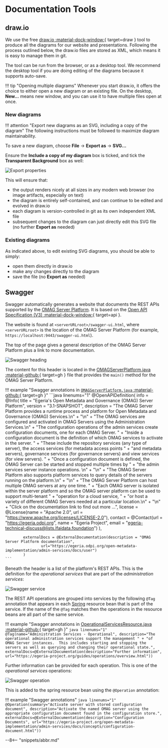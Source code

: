 <!-- SPDX-License-Identifier: CC-BY-4.0 -->
<!-- Copyright Contributors to the Egeria project 2020. -->

# Documentation Tools

## draw.io

We use the free [draw.io :material-dock-window:](https://app.diagrams.net){ target=draw } tool to produce all the diagrams for our website and presentations. Following the process outlined below, the draw.io files are stored as XML, which means it is easy to manage them in git.

The tool can be run from the browser, or as a desktop tool. We recommend the desktop tool if you are doing editing of the diagrams because it supports auto-save.

!!! tip "Opening multiple diagrams"
    Whenever you start draw.io, it offers the choice to either open a new diagram or an existing file. On the desktop, **New...** means new window, and you can use it to have multiple files open at once.

### New diagrams

!!! attention "Export new diagrams as an SVG, including a copy of the diagram"
    The following instructions must be followed to maximize diagram maintainability.

To save a new diagram, choose **File** -> **Export as** -> **SVG...**

Ensure the **Include a copy of my diagram** box is ticked, and tick the **Transparent Background** box as well:

![Export properties](draw.io-export-properties.png)

This will ensure that:

- the output renders nicely at all sizes in any modern web browser (no image artifacts, especially on text)
- the diagram is entirely self-contained, and can continue to be edited and evolved in draw.io
- each diagram is version-controlled in git as its own independent XML file
- subsequent changes to the diagram can just directly edit this SVG file (no further **Export as** needed)

### Existing diagrams

As indicated above, to edit existing SVG diagrams, you should be able to simply:

- open them directly in draw.io
- make any changes directly to the diagram
- save the file (no **Export as** needed)

## Swagger

Swagger automatically generates a website that documents the REST APIs supported by the [OMAG Server Platform](/concepts/omag-server-platform). It is based on the [Open API Specification (V3) :material-dock-window:](http://spec.openapis.org/oas/v3.0.3){ target=api }.

The website is found at `<serverURLroot>/swagger-ui.html`, where `<serverURLroot>` is the location of the OMAG Server Platform (for example, `https://localhost:9443/swagger-ui.html`).

The top of the page gives a general description of the OMAG Server Platform plus a link to more documentation.

![Swagger heading](../../education/tutorials/swagger-tutorial/swagger-ui-top.png)

The content for this header is located in the [OMAGServerPlatform.java :material-github:](https://github.com/odpi/egeria/blob/main/open-metadata-implementation/server-chassis/server-chassis-spring/src/main/java/org/odpi/openmetadata/serverchassis/springboot/OMAGServerPlatform.java){ target=gh } file that provides the `main()` method for the OMAG Server Platform.

!!! example "Swagger annotations in [`OMAGServerPlatform.java` :material-github:](https://github.com/odpi/egeria/blob/main/open-metadata-implementation/server-chassis/server-chassis-spring/src/main/java/org/odpi/openmetadata/serverchassis/springboot/OMAGServerPlatform.java){ target=gh }"
    ```java linenums="1"
    @OpenAPIDefinition(
            info = @Info(
                    title = "Egeria's Open Metadata and Governance (OMAG) Server Platform",
                    version = "3.1-SNAPSHOT",
                    description = "The OMAG Server Platform provides a runtime process and platform for Open Metadata and Governance (OMAG) Services.\n" +
                            "\n" +
                            "The OMAG services are configured and activated in OMAG Servers using the Administration Services.\n" +
                            "The configuration operations of the admin services create configuration documents, one for each OMAG Server.  " +
                            "Inside a configuration document is the definition of which OMAG services to activate in the server. " +
                            "These include the repository services (any type of server), the access services (for metadata access points " +
                            "and metadata servers), governance services (for governance servers) and view services (for view servers).  " +
                            "Once a configuration document is defined, the OMAG Server can be started and stopped multiple times by " +
                            "the admin services server instance operations.  \n" +
                            "\n" +
                            "The OMAG Server Platform also supports platform services to query details of the servers running on the platform.\n" +
                            "\n" +
                            "The OMAG Server Platform can host multiple OMAG servers at any one time. " +
                            "Each OMAG server is isolated within the server platform and so the OMAG server platform can be used to support multi-tenant " +
                            "operation for a cloud service, " +
                            "or host a variety of different OMAG Servers needed at a particular location.\n" +
                            "\n" +
                            "Click on the documentation link to find out more ...",
                    license = @License(name = "Apache 2.0", url = "https://www.apache.org/licenses/LICENSE-2.0"),
                    contact = @Contact(url = "https://egeria.odpi.org", name = "Egeria Project", email = "egeria-technical-discuss@lists.lfaidata.foundation")
            ),
    
            externalDocs = @ExternalDocumentation(description = "OMAG Server Platform documentation",
                    url="https://egeria.odpi.org/open-metadata-implementation/admin-services/docs/user")
            )    
    ```

Beneath the header is a list of the platform's REST APIs.  This is the definition for the
*operational services* that are part of the *administration services*:

![Swagger service](../../education/tutorials/swagger-tutorial/swagger-ui-service.png)

The REST API operations are grouped into services by the following `@Tag` annotation that appears in each [Spring](/guides/contributor/runtime/#spring) resource bean that is part of the service. If the name of the `@Tag` matches then the operations in the resource beans are all part of the same service.

!!! example "Swagger annotations in [OperationalServicesResource.java :material-github:](https://github.com/odpi/egeria/blob/main/open-metadata-implementation/admin-services/admin-services-spring/src/main/java/org/odpi/openmetadata/adminservices/spring/OperationalServicesResource.java){ target=gh }"
    ```java linenums="1"
    @Tag(name="Administration Services - Operational",
         description="The operational administration services support the management " +
                     "of OMAG Server instances.  This includes starting and stopping the servers as well as querying and changing their operational state.",
         externalDocs=@ExternalDocumentation(description="Further information",
                                             url="https://egeria-project.org/guides/operations/overview.html"))
    ```

Further information can be provided for each operation. This is one of the *operational services* operations:

![Swagger operation](../../education/tutorials/swagger-tutorial/swagger-ui-operation.png)

This is added to the spring resource bean using the `@Operation` annotation:

!!! example "Swagger annotations"
    ```java linenums="1"
    @Operation(summary="Activate server with stored configuration document",
               description="Activate the named OMAG server using the appropriate configuration document found in the configuration store.",
               externalDocs=@ExternalDocumentation(description="Configuration Documents",
               url="https://egeria-project.org/open-metadata-implementation/admin-services/docs/concepts/configuration-document.html"))
    ```

--8<-- "snippets/abbr.md"
